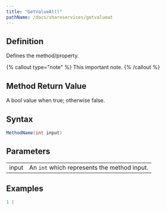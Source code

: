 ```yaml
---
title: "GetValueAt()"
pathName: /docs/shareservices/getvalueat
---
```


## Definition

Defines the method/property.

{% callout type="note" %}
This important note.
{% /callout %}

## Method Return Value

A bool value when true; otherwise false.

## Syntax

```csharp
MethodName(int input)
```

## Parameters

|  |  |
| --- | --- |
| input | An `int` which represents the method input. |

## Examples

```csharp
1 |
```
